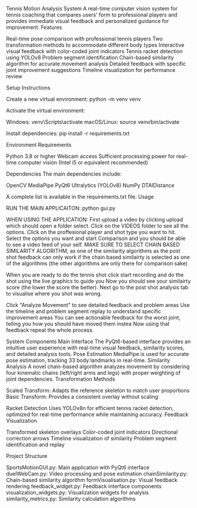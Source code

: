 Tennis Motion Analysis System
A real-time computer vision system for tennis coaching that compares users' form to professional players and provides immediate visual feedback and personalized guidance for improvement.
Features

Real-time pose comparison with professional tennis players
Two transformation methods to accommodate different body types
Interactive visual feedback with color-coded joint indicators
Tennis racket detection using YOLOv8
Problem segment identification
Chain-based similarity algorithm for accurate movement analysis
Detailed feedback with specific joint improvement suggestions
Timeline visualization for performance review

Setup Instructions

Create a new virtual environment:
python -m venv venv

Activate the virtual environment:

Windows: venv\Scripts\activate
macOS/Linux: source venv/bin/activate


Install dependencies:
pip install -r requirements.txt


Environment Requirements

Python 3.8 or higher
Webcam access
Sufficient processing power for real-time computer vision (Intel i5 or equivalent recommended)

Dependencies
The main dependencies include:

OpenCV
MediaPipe
PyQt6
Ultralytics (YOLOv8)
NumPy
DTAIDistance

A complete list is available in the requirements.txt file.
Usage

RUN THE MAIN APPLICAITON:
python gui.py

WHEN USING THE APPLICATION:
First upload a video by clicking upload which should open a folder select. Click on the VIDEOS folder
to see all the options. Click on the proffesional player and shot type you want to hit. 
Select the options you want and start Comparison and you should be able to see a video feed of your self. 
MAKE SURE TO SELECT CHAIN BASED SIMILARITY ALGORITHM, as one of the similarity algorithms as the post shot feedback can only work if
the chain based similairty is selected as one of the algorithms (the other algorithms are only there for comparison sake)

When you are ready to do the tennis shot click start recording and do the shot using the live graphics to guide you
Now you should see your similairty score (the lower the score the better).
Next go to the post shot analysis tab to visualise where you shot was wrong. 

Click "Analyze Movement" to see detailed feedback and problem areas
Use the timeline and problem segment replay to understand specific improvement areas
You can see actionable feedback for the worst joint, telling you how you should have moved them instea
Now using that feedback repeat the whole process.













System Components
Main Interface
The PyQt6-based interface provides an intuitive user experience with real-time visual feedback, similarity scores, and detailed analysis tools.
Pose Estimation
MediaPipe is used for accurate pose estimation, tracking 33 body landmarks in real-time.
Similarity Analysis
A novel chain-based algorithm analyzes movement by considering four kinematic chains (left/right arms and legs) with proper weighting of joint dependencies.
Transformation Methods

Scaled Transform: Adapts the reference skeleton to match user proportions
Basic Transform: Provides a consistent overlay without scaling

Racket Detection
Uses YOLOv8n for efficient tennis racket detection, optimized for real-time performance while maintaining accuracy.
Feedback Visualization

Transformed skeleton overlays
Color-coded joint indicators
Directional correction arrows
Timeline visualization of similarity
Problem segment identification and replay

Project Structure

SportsMotionGUI.py: Main application with PyQt6 interface
duelWebCam.py: Video processing and pose estimation
chainSimilarity.py: Chain-based similarity algorithm
formVisualisation.py: Visual feedback rendering
feedback_widget.py: Feedback interface components
visualization_widgets.py: Visualization widgets for analysis
similarity_metrics.py: Similarity calculation algorithms